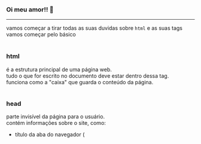 ### Oi meu amor!! 🥰
---
vamos começar a tirar todas as suas duvidas sobre `html` e as suas tags <br>
vamos começar pelo básico <br>
<br>

### **html** <br>
é a estrutura principal de uma página web. <br>
tudo o que for escrito no documento deve estar dentro dessa tag. <br>
funciona como a "caixa" que guarda o conteúdo da página. <br>

#

### **head** <br>
parte invisível da página para o usuário. <br>
contém informações sobre o site, como: <br>
*  título da aba do navegador (<title>), <br>
*  links para arquivos CSS, <br>
*  scripts, <br>
*  metadados (charset, descrição, autor etc.). <br>

#

### **body** <br>
parte visível da página, onde vai o conteúdo que o usuário enxerga. <br>
aqui ficam: textos, imagens, vídeos, links, tabelas, botões e tudo o que será mostrado na tela. <br>


a estrutura fica assim 
```html
   <!DOCTYPE html>
   <html lang="pt-br">
   <head>
       <meta charset="UTF-8">
       <meta name="viewport" content="width=device-width, initial-scale=1.0">
       <title>Document</title>
   </head>
   <body>
    
   </body>
   </html>
```



### **h1** <br>
* são títulos/heading tags que definem a hierarquia de conteúdo em uma página, <br>
 temos tbm vários tipos de tamanhos de titulos, temos tamanhos que vao de `h1` ↑ , que é o mais importante, até `h6` ↓ , sendo o h6 o menos importante, são usados para subtitulos <br>
```html
    <h1> título principal da página ou do artigo (idealmente um por página) </h1>
    <h2> seções principais do conteúdo </h2>
    <h3> subseções dentro de um h2 </h3>
    <h4> detalhes </h4>
    <h5> detalhes </h5>
    <h6> e mais detalhes </h6>
```


 ### **p** <br>
* representa um paragrafo, o corpo de uma redação, o desenvolvimento, vc vai usar em td oq nao for titulo ¯\_(ツ)_/¯ <br>

#

 ### **li** <br>
* ele serve para arrumar a lista, tem sempre que estar dentro de uma tag `<ol></ol> `ou `<ul></ul>` <br>

#

 ### **ol** <br>
 é uma lista ordenada, uma lista que segue "passos" ela adiciona um numero antes do item, é uma lista usada em reseita de bolo <br>
```html
    <p> bolinho 🍰 </p>
    <ol>
        <li> corta a cenoura em rodelas </li>
        <li> coloca no liquidificador junto com os outros ingredientes </li>
        <li> quando ficar homogeneo, adicione aos poucos na farinnha de trigo </li>
        <li> forno à 180 ° por 40 min </li>
    </ol>
```




 ### **ul**
* tambem é uma lista mas só que alcontrario da tag `<ol></ol>`, ele adiciona um pontinho ● antes da palavra da lista <br>
```html
    <p>carros que acho bonito 🚗</p>
    <ul>
        <li>ram rampage</li>
        <li>dodge challenger</li>
        <li>bmw alpina e9</li>
        <li>delorean dmc 12</li>
    </ul>
```
<br>

por enquanto é isso, vou ir acrescentando mais coisas ao longo do tempo, como botões e alguns efeitos legais, qualquer dúvida é só mandar msg, estou sempre disponível só para vc ☆⌒(*＾-゜)v
